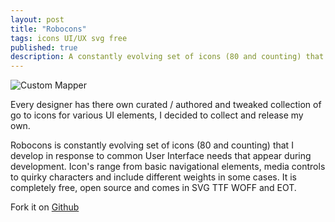 ```yaml
---
layout: post
title: "Robocons"
tags: icons UI/UX svg free
published: true
description: A constantly evolving set of icons (80 and counting) that I develop in response to common User Interface needs that appear during development.
---
```


![Custom Mapper]({{site.data.s3.blog}}robocon-banner.jpg)

Every designer has there own curated / authored and tweaked collection of go to icons for various UI elements, I decided to collect and release my own.

Robocons is constantly evolving set of icons (80 and counting) that I develop in response to common User Interface needs that appear during development. Icon's range from basic navigational elements, media controls to quirky characters and include different weights in some cases. It is completely free, open source and comes in SVG TTF WOFF and EOT.

Fork it on [Github](https://github.com/robincwillis/Robocons)
